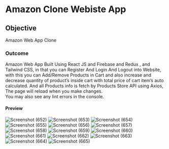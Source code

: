 # Amazon Clone Webiste App

## Objective
Amazon Web App Clone

### Outcome
Amazon Web App Built Using React JS and Firebase and Redux , and
Tailwind CSS, in that you can Register And Login And Logout into Website, with
this you can Add/Remove Products in Cart and also increase and decrease
quantity of product’s inside cart with total price of cart item’s auto calculated.
And all Products info is fetch by Products Store API using Axios,
The page will reload when you make changes.\
You may also see any lint errors in the console.

#### Preview
![Screenshot (652)](https://github.com/Swa26/Amazon_Clone-REACTJS/assets/129668745/6df7a77d-5713-4525-8643-f2103cf16524)
![Screenshot (653)](https://github.com/Swa26/Amazon_Clone-REACTJS/assets/129668745/395b28ae-cea4-4048-ade1-58b56ed1ffae)
![Screenshot (654)](https://github.com/Swa26/Amazon_Clone-REACTJS/assets/129668745/c8a69b6c-dbdd-4f44-995f-0323939f5553)
![Screenshot (655)](https://github.com/Swa26/Amazon_Clone-REACTJS/assets/129668745/3306d0b4-7f68-4401-b59f-356f24a55a41)
![Screenshot (656)](https://github.com/Swa26/Amazon_Clone-REACTJS/assets/129668745/94b716d0-94cd-4784-ade0-5954c99822ab)
![Screenshot (657)](https://github.com/Swa26/Amazon_Clone-REACTJS/assets/129668745/205865d1-624c-4aae-9ccb-c05f7899c070)
![Screenshot (658)](https://github.com/Swa26/Amazon_Clone-REACTJS/assets/129668745/29d003e9-f008-4dc4-955d-f3103f78993a)
![Screenshot (659)](https://github.com/Swa26/Amazon_Clone-REACTJS/assets/129668745/55750fe7-50ab-419b-8d10-5398713ba0b2)
![Screenshot (660)](https://github.com/Swa26/Amazon_Clone-REACTJS/assets/129668745/2dbbd01f-bd10-4be7-8621-9c693695825e)
![Screenshot (661)](https://github.com/Swa26/Amazon_Clone-REACTJS/assets/129668745/d21de9e7-5a9d-4ee5-939d-ccef1f98b0dd)
![Screenshot (662)](https://github.com/Swa26/Amazon_Clone-REACTJS/assets/129668745/131057d2-e035-4e9c-bc2b-aaea0fc0705d)
![Screenshot (663)](https://github.com/Swa26/Amazon_Clone-REACTJS/assets/129668745/6b97e856-9591-4ebb-91ab-92d629ac758a)
![Screenshot (664)](https://github.com/Swa26/Amazon_Clone-REACTJS/assets/129668745/0195eae4-2460-48ba-a668-4f27d7e11a9f)
![Screenshot (665)](https://github.com/Swa26/Amazon_Clone-REACTJS/assets/129668745/abb11213-4b9c-44a4-9536-59684fdb2547)







